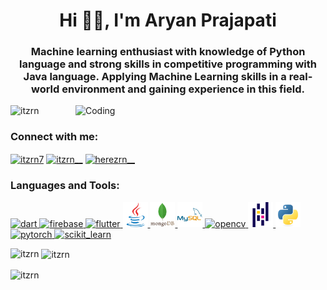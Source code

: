 <h1 align="center">Hi 👋✨, I'm Aryan Prajapati</h1>
<h3 align="center">Machine learning enthusiast with knowledge of Python language and strong skills in competitive programming with Java language. Applying Machine Learning skills in a real-world environment and gaining experience in this field.</h3>

<img align="right" alt="Coding" width="400" src="https://camo.githubusercontent.com/7220818a484fe5ba9a5fe0c230fe71926dab8923db080fbb81739f52381b56c5/68747470733a2f2f6d69726f2e6d656469756d2e636f6d2f76322f726573697a653a6669743a3738362f302a485137574b6f6c5039694572307a36782e676966">

<p align="left"> <img src="https://komarev.com/ghpvc/?username=itzrn&label=Profile%20views&color=0e75b6&style=flat" alt="itzrn" /> </p>

<h3 align="left">Connect with me:</h3>
<p align="left">
<a href="https://kaggle.com/itzrn7" target="blank"><img align="center" src="https://raw.githubusercontent.com/rahuldkjain/github-profile-readme-generator/master/src/images/icons/Social/kaggle.svg" alt="itzrn7" height="30" width="40" /></a>
<a href="https://instagram.com/itzrn__" target="blank"><img align="center" src="https://raw.githubusercontent.com/rahuldkjain/github-profile-readme-generator/master/src/images/icons/Social/instagram.svg" alt="itzrn__" height="30" width="40" /></a>
<a href="https://www.leetcode.com/herezrn__" target="blank"><img align="center" src="https://raw.githubusercontent.com/rahuldkjain/github-profile-readme-generator/master/src/images/icons/Social/leet-code.svg" alt="herezrn__" height="30" width="40" /></a>
</p>

<h3 align="left">Languages and Tools:</h3>
<p align="left"> <a href="https://dart.dev" target="_blank" rel="noreferrer"> <img src="https://www.vectorlogo.zone/logos/dartlang/dartlang-icon.svg" alt="dart" width="40" height="40"/> </a> <a href="https://firebase.google.com/" target="_blank" rel="noreferrer"> <img src="https://www.vectorlogo.zone/logos/firebase/firebase-icon.svg" alt="firebase" width="40" height="40"/> </a> <a href="https://flutter.dev" target="_blank" rel="noreferrer"> <img src="https://www.vectorlogo.zone/logos/flutterio/flutterio-icon.svg" alt="flutter" width="40" height="40"/> </a> <a href="https://www.java.com" target="_blank" rel="noreferrer"> <img src="https://raw.githubusercontent.com/devicons/devicon/master/icons/java/java-original.svg" alt="java" width="40" height="40"/> </a> <a href="https://www.mongodb.com/" target="_blank" rel="noreferrer"> <img src="https://raw.githubusercontent.com/devicons/devicon/master/icons/mongodb/mongodb-original-wordmark.svg" alt="mongodb" width="40" height="40"/> </a> <a href="https://www.mysql.com/" target="_blank" rel="noreferrer"> <img src="https://raw.githubusercontent.com/devicons/devicon/master/icons/mysql/mysql-original-wordmark.svg" alt="mysql" width="40" height="40"/> </a> <a href="https://opencv.org/" target="_blank" rel="noreferrer"> <img src="https://www.vectorlogo.zone/logos/opencv/opencv-icon.svg" alt="opencv" width="40" height="40"/> </a> <a href="https://pandas.pydata.org/" target="_blank" rel="noreferrer"> <img src="https://raw.githubusercontent.com/devicons/devicon/2ae2a900d2f041da66e950e4d48052658d850630/icons/pandas/pandas-original.svg" alt="pandas" width="40" height="40"/> </a> <a href="https://www.python.org" target="_blank" rel="noreferrer"> <img src="https://raw.githubusercontent.com/devicons/devicon/master/icons/python/python-original.svg" alt="python" width="40" height="40"/> </a> <a href="https://pytorch.org/" target="_blank" rel="noreferrer"> <img src="https://www.vectorlogo.zone/logos/pytorch/pytorch-icon.svg" alt="pytorch" width="40" height="40"/> </a> <a href="https://scikit-learn.org/" target="_blank" rel="noreferrer"> <img src="https://upload.wikimedia.org/wikipedia/commons/0/05/Scikit_learn_logo_small.svg" alt="scikit_learn" width="40" height="40"/> </a> </p>

<p><img align="left" src="https://github-readme-stats.vercel.app/api/top-langs?username=itzrn&show_icons=true&locale=en&layout=compact" alt="itzrn" /></p>

<p>&nbsp;<img align="center" src="https://github-readme-stats.vercel.app/api?username=itzrn&show_icons=true&locale=en" alt="itzrn" /></p>

<p><img align="center" src="https://github-readme-streak-stats.herokuapp.com/?user=itzrn&" alt="itzrn" /></p>

<!--
**itzrn/itzrn** is a ✨ _special_ ✨ repository because its `README.md` (this file) appears on your GitHub profile.

Here are some ideas to get you started:

- 🔭 I’m currently working on ...
- 🌱 I’m currently learning ...
- 👯 I’m looking to collaborate on ...
- 🤔 I’m looking for help with ...
- 💬 Ask me about ...
- 📫 How to reach me: ...
- 😄 Pronouns: ...
- ⚡ Fun fact: ...
-->
